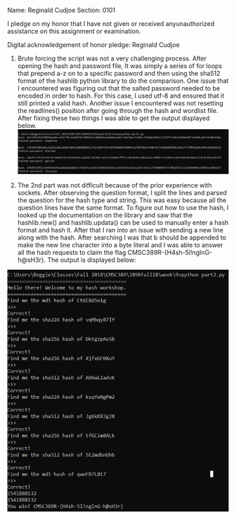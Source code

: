 Name: Reginald Cudjoe 
Section: 0101

I pledge on my honor that I have not given or received anyunauthorized assistance on this assignment or examination.

Digital acknowledgement of honor pledge: Reginald Cudjoe

1. Brute forcing the script was not a very challenging process. After opening the hash and password file, It was simply a series of for loops that prepend a-z on to a specific password and then using the sha512 format of the hashlib python library to do the comparison. One issue that I encountered was figuring out that the salted password needed to be encoded in order to hash. For this case, I used utf-8 and ensured that it still printed a valid hash. Another issue I encountered was not resetting the readlines() position after going through the hash and wordlist file. After fixing these two things I was able to get the output displayed below. 
![Part1](images/wp1.png)

2. The 2nd part was not difficult because of the prior experience with sockets. After observing the question format, I split the lines and parsed the question for the hash type and string. This was easy because all the question lines have the same format. To figure out how to use the hash, I looked up the documentation on the library and saw that the hashlib.new() and hashlib.updata() can be used to manually enter a hash format and hash it. After that I ran into an issue with sending a new line along with the hash. After searching I was that b should be appended to make the new line character into a byte literal and I was able to answer all the hash requests to claim the flag CMSC389R-{H4sh-5l!ngInG-h@sH3r}. The output is displayed below:

![Part2](images/wp2.png)